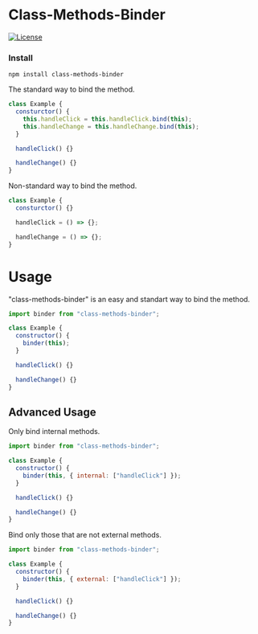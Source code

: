 # Class-Methods-Binder

[![License](https://img.shields.io/badge/License-Apache%202.0-green.svg)](http://www.apache.org/licenses/LICENSE-2.0.html)

### Install

```
npm install class-methods-binder
```

The standard way to bind the method.

```js
class Example {
  consturctor() {
    this.handleClick = this.handleClick.bind(this);
    this.handleChange = this.handleChange.bind(this);
  }

  handleClick() {}

  handleChange() {}
}
```

Non-standard way to bind the method.

```js
class Example {
  consturctor() {}

  handleClick = () => {};

  handleChange = () => {};
}
```

# Usage

"class-methods-binder" is an easy and standart way to bind the method.

```js
import binder from "class-methods-binder";

class Example {
  constructor() {
    binder(this);
  }

  handleClick() {}

  handleChange() {}
}
```

## Advanced Usage

Only bind internal methods.

```js
import binder from "class-methods-binder";

class Example {
  constructor() {
    binder(this, { internal: ["handleClick"] });
  }

  handleClick() {}

  handleChange() {}
}
```

Bind only those that are not external methods.

```js
import binder from "class-methods-binder";

class Example {
  constructor() {
    binder(this, { external: ["handleClick"] });
  }

  handleClick() {}

  handleChange() {}
}
```
